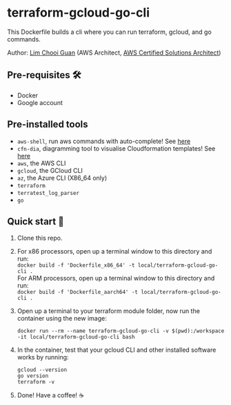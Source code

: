 # terraform-gcloud-go-cli

This Dockerfile builds a cli where you can run terraform, gcloud, and go commands.  

Author: [Lim Chooi Guan](https://www.linkedin.com/in/cgl88/) (AWS Architect, [AWS Certified Solutions Architect](https://www.credly.com/badges/c54918d6-6370-4099-afa8-122d6d4fa067))

## Pre-requisites 🛠
* Docker  
* Google account

## Pre-installed tools
- `aws-shell`, run aws commands with auto-complete!  See [here](https://github.com/awslabs/aws-shell)
- `cfn-dia`, diagramming tool to visualise Cloudformation templates!  See [here](https://github.com/mhlabs/cfn-diagram)
- `aws`, the AWS CLI
- `gcloud`, the GCloud CLI
- `az`, the Azure CLI (X86_64 only)
- `terraform`
- `terratest_log_parser`
- `go`

## Quick start 🍕
1. Clone this repo.
2. For x86 processors, open up a terminal window to this directory and run:  
   `docker build -f 'Dockerfile_x86_64' -t local/terraform-gcloud-go-cli .`  
   For ARM processors, open up a terminal window to this directory and run:  
   `docker build -f 'Dockerfile_aarch64' -t local/terraform-gcloud-go-cli .`
3. Open up a terminal to your terraform module folder, now run the container using the new image:

    `docker run --rm --name terraform-gcloud-go-cli -v $(pwd):/workspace -it local/terraform-gcloud-go-cli bash`

4. In the container, test that your gcloud CLI and other installed software works by running:
   ```
   gcloud --version
   go version
   terraform -v
   ```

5. Done! Have a coffee! ☕️